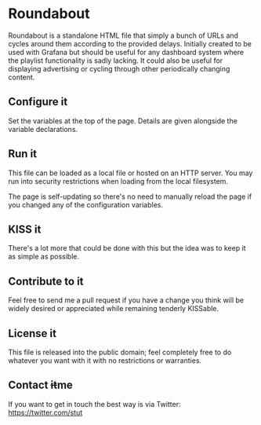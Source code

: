 Roundabout
==========

Roundabout is a standalone HTML file that simply a bunch of URLs and cycles
around them according to the provided delays. Initially created to be used
with Grafana but should be useful for any dashboard system where the playlist
functionality is sadly lacking. It could also be useful for displaying
advertising or cycling through other periodically changing content.

Configure it
------------

Set the variables at the top of the page. Details are given alongside the
variable declarations.

Run it
------

This file can be loaded as a local file or hosted on an HTTP server. You may
run into security restrictions when loading from the local filesystem.

The page is self-updating so there's no need to manually reload the page if
you changed any of the configuration variables.

KISS it
-------

There's a lot more that could be done with this but the idea was to keep it as
simple as possible.

Contribute to it
----------------

Feel free to send me a pull request if you have a change you think will be
widely desired or appreciated while remaining tenderly KISSable.

License it
----------

This file is released into the public domain; feel completely free to do
whatever you want with it with no restrictions or warranties.

Contact ~~it~~me
----------------

If you want to get in touch the best way is via Twitter: https://twitter.com/stut
